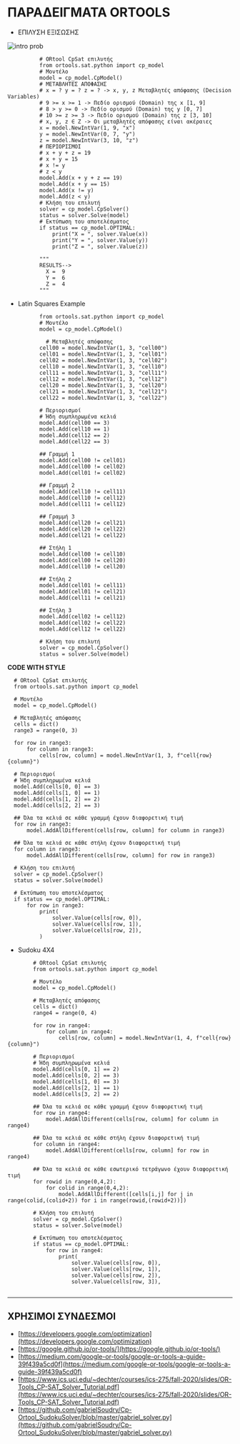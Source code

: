 # ΠΑΡΑΔΕΙΓΜΑΤΑ ORTOOLS

* ΕΠΙΛΥΣΗ ΕΞΙΣΩΣΗΣ 

![intro prob](https://raw.githubusercontent.com/vasnastos/DITUOI_AGP_SUDOKU/main/RESOURCES/introductionproblem.png?token=APD2HAJRFIP7CHUM3OCQE23AXMBOA)
        
```
          # ORtool CpSat επιλυτής
          from ortools.sat.python import cp_model
          # Μοντέλο
          model = cp_model.CpModel()
          # ΜΕΤΑΒΛΗΤΕΣ ΑΠΟΦΑΣΗΣ
          # x = ? y = ? z = ? -> x, y, z Μεταβλητές απόφασης (Decision Variables)
          # 9 >= x >= 1 -> Πεδίο ορισμού (Domain) της x [1, 9]
          # 8 > y >= 0 -> Πεδίο ορισμού (Domain) της y [0, 7]
          # 10 >= z >= 3 -> Πεδίο ορισμού (Domain) της z [3, 10]
          # x, y, z ∈ Z -> Οι μεταβλητές απόφασης είναι ακέραιες
          x = model.NewIntVar(1, 9, "x")
          y = model.NewIntVar(0, 7, "y")
          z = model.NewIntVar(3, 10, "z")
          # ΠΕΡΙΟΡΙΣΜΟΙ
          # x + y + z = 19
          # x + y = 15
          # x != y
          # z < y
          model.Add(x + y + z == 19)
          model.Add(x + y == 15)
          model.Add(x != y)
          model.Add(z < y)
          # Κλήση του επιλυτή
          solver = cp_model.CpSolver()
          status = solver.Solve(model)
          # Εκτύπωση του αποτελέσματος
          if status == cp_model.OPTIMAL:
              print("X = ", solver.Value(x))
              print("Y = ", solver.Value(y))
              print("Z = ", solver.Value(z))

          """
          RESULTS-->
            X =  9
            Y =  6
            Z =  4
          """

```

* Latin Squares Example

```
          from ortools.sat.python import cp_model
          # Μοντέλο
          model = cp_model.CpModel()

            # Μεταβλητές απόφασης
          cell00 = model.NewIntVar(1, 3, "cell00")
          cell01 = model.NewIntVar(1, 3, "cell01")
          cell02 = model.NewIntVar(1, 3, "cell02")
          cell10 = model.NewIntVar(1, 3, "cell10")
          cell11 = model.NewIntVar(1, 3, "cell11")
          cell12 = model.NewIntVar(1, 3, "cell12")
          cell20 = model.NewIntVar(1, 3, "cell20")
          cell21 = model.NewIntVar(1, 3, "cell21")
          cell22 = model.NewIntVar(1, 3, "cell22")

          # Περιορισμοί
          # Ήδη συμπληρωμένα κελιά
          model.Add(cell00 == 3)
          model.Add(cell10 == 1)
          model.Add(cell12 == 2)
          model.Add(cell22 == 3)

          ## Γραμμή 1
          model.Add(cell00 != cell01)
          model.Add(cell00 != cell02)
          model.Add(cell01 != cell02)

          ## Γραμμή 2
          model.Add(cell10 != cell11)
          model.Add(cell10 != cell12)
          model.Add(cell11 != cell12)

          ## Γραμμή 3
          model.Add(cell20 != cell21)
          model.Add(cell20 != cell22)
          model.Add(cell21 != cell22)

          ## Στήλη 1
          model.Add(cell00 != cell10)
          model.Add(cell00 != cell20)
          model.Add(cell10 != cell20)

          ## Στήλη 2
          model.Add(cell01 != cell11)
          model.Add(cell01 != cell21)
          model.Add(cell11 != cell21)

          ## Στήλη 3
          model.Add(cell02 != cell12)
          model.Add(cell02 != cell22)
          model.Add(cell12 != cell22)

          # Κλήση του επιλυτή
          solver = cp_model.CpSolver()
          status = solver.Solve(model)

```

**CODE WITH STYLE**

```
  # ORtool CpSat επιλυτής
  from ortools.sat.python import cp_model

  # Μοντέλο
  model = cp_model.CpModel()

  # Μεταβλητές απόφασης
  cells = dict()
  range3 = range(0, 3)

  for row in range3:
      for column in range3:
          cells[row, column] = model.NewIntVar(1, 3, f"cell{row}{column}")

  # Περιορισμοί
  # Ήδη συμπληρωμένα κελιά
  model.Add(cells[0, 0] == 3)
  model.Add(cells[1, 0] == 1)
  model.Add(cells[1, 2] == 2)
  model.Add(cells[2, 2] == 3)

  ## Όλα τα κελιά σε κάθε γραμμή έχουν διαφορετική τιμή
  for row in range3:
      model.AddAllDifferent(cells[row, column] for column in range3)

  ## Όλα τα κελιά σε κάθε στήλη έχουν διαφορετική τιμή
  for column in range3:
      model.AddAllDifferent(cells[row, column] for row in range3)

  # Κλήση του επιλυτή
  solver = cp_model.CpSolver()
  status = solver.Solve(model)

  # Εκτύπωση του αποτελέσματος
  if status == cp_model.OPTIMAL:
      for row in range3:
          print(
              solver.Value(cells[row, 0]),
              solver.Value(cells[row, 1]),
              solver.Value(cells[row, 2]),
          )
```

* Sudoku 4X4

```
        # ORtool CpSat επιλυτής
        from ortools.sat.python import cp_model

        # Μοντέλο
        model = cp_model.CpModel()

        # Μεταβλητές απόφασης
        cells = dict()
        range4 = range(0, 4)

        for row in range4:
            for column in range4:
                cells[row, column] = model.NewIntVar(1, 4, f"cell{row}{column}")

        # Περιορισμοί
        # Ήδη συμπληρωμένα κελιά
        model.Add(cells[0, 1] == 2)
        model.Add(cells[0, 2] == 3)
        model.Add(cells[1, 0] == 3)
        model.Add(cells[2, 1] == 1)
        model.Add(cells[3, 2] == 2)

        ## Όλα τα κελιά σε κάθε γραμμή έχουν διαφορετική τιμή
        for row in range4:
            model.AddAllDifferent(cells[row, column] for column in range4)

        ## Όλα τα κελιά σε κάθε στήλη έχουν διαφορετική τιμή
        for column in range4:
            model.AddAllDifferent(cells[row, column] for row in range4)

        ## Όλα τα κελιά σε κάθε εσωτερικό τετράγωνο έχουν διαφορετική τιμή
        for rowid in range(0,4,2):
            for colid in range(0,4,2):
                model.AddAllDifferent([cells[i,j] for j in range(colid,(colid+2)) for i in range(rowid,(rowid+2))])

        # Κλήση του επιλυτή
        solver = cp_model.CpSolver()
        status = solver.Solve(model)

        # Εκτύπωση του αποτελέσματος
        if status == cp_model.OPTIMAL:
            for row in range4:
                print(
                    solver.Value(cells[row, 0]),
                    solver.Value(cells[row, 1]),
                    solver.Value(cells[row, 2]),
                    solver.Value(cells[row, 3]),
        
```

---

## ΧΡΗΣΙΜΟΙ ΣΥΝΔΕΣΜΟΙ
- [https://developers.google.com/optimization](https://developers.google.com/optimization)
- [https://google.github.io/or-tools/](https://google.github.io/or-tools/)
- [https://medium.com/google-or-tools/google-or-tools-a-guide-39f439a5cd0f](https://medium.com/google-or-tools/google-or-tools-a-guide-39f439a5cd0f)
- [https://www.ics.uci.edu/~dechter/courses/ics-275/fall-2020/slides/OR-Tools_CP-SAT_Solver_Tutorial.pdf](https://www.ics.uci.edu/~dechter/courses/ics-275/fall-2020/slides/OR-Tools_CP-SAT_Solver_Tutorial.pdf)
- [https://github.com/gabrielSoudry/Cp-Ortool_SudokuSolver/blob/master/gabriel_solver.py](https://github.com/gabrielSoudry/Cp-Ortool_SudokuSolver/blob/master/gabriel_solver.py)


